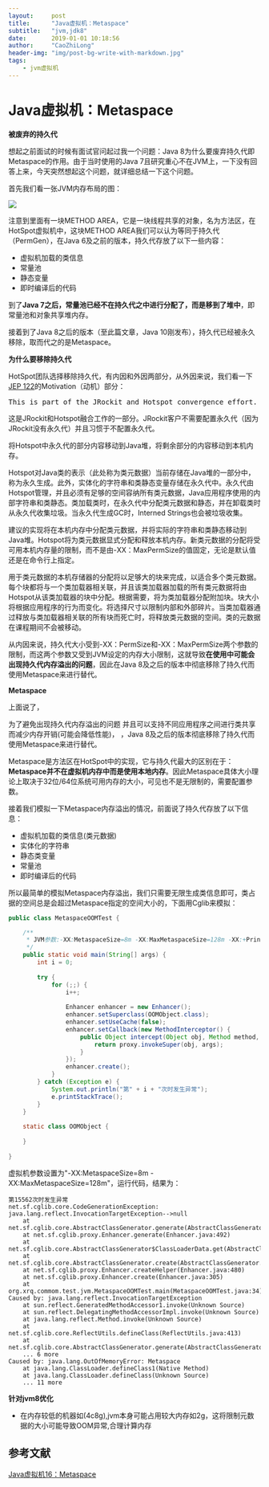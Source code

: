 ```yaml
---
layout:     post
title:      "Java虚拟机：Metaspace"
subtitle:   "jvm,jdk8"
date:       2019-01-01 10:18:56
author:     "CaoZhiLong"
header-img: "img/post-bg-write-with-markdown.jpg"
tags:
    - jvm虚拟机
---
```


# Java虚拟机：Metaspace


**被废弃的持久代**

想起之前面试的时候有面试官问起过我一个问题：Java 8为什么要废弃持久代即Metaspace的作用。由于当时使用的Java 7且研究重心不在JVM上，一下没有回答上来，今天突然想起这个问题，就详细总结一下这个问题。

首先我们看一张JVM内存布局的图：

![](https://images2018.cnblogs.com/blog/801753/201804/801753-20180401164846766-809607195.png)

注意到里面有一块METHOD AREA，它是一块线程共享的对象，名为方法区，在HotSpot虚拟机中，这块METHOD AREA我们可以认为等同于持久代（PermGen），在Java 6及之前的版本，持久代存放了以下一些内容：

* 虚拟机加载的类信息
* 常量池
* 静态变量
* 即时编译后的代码

到了**Java 7之后，常量池已经不在持久代之中进行分配了，而是移到了堆中**，即常量池和对象共享堆内存。

接着到了Java 8之后的版本（至此篇文章，Java 10刚发布），持久代已经被永久移除，取而代之的是Metaspace。

**为什么要移除持久代**

HotSpot团队选择移除持久代，有内因和外因两部分，从外因来说，我们看一下[JEP 122](http://openjdk.java.net/jeps/122)的Motivation（动机）部分：

<pre>
This is part of the JRockit and Hotspot convergence effort. JRockit customers do not need to configure the permanent generation (since JRockit does not have a permanent generation) and are accustomed to not configuring the permanent generation.
</pre>

这是JRockit和Hotspot融合工作的一部分。JRockit客户不需要配置永久代（因为JRockit没有永久代）并且习惯于不配置永久代。


将Hotspot中永久代的部分内容移动到Java堆，将剩余部分的内容移动到本机内存。

Hotspot对Java类的表示（此处称为类元数据）当前存储在Java堆的一部分中，称为永久生成。此外，实体化的字符串和类静态变量存储在永久代中。永久代由Hotspot管理，并且必须有足够的空间容纳所有类元数据，Java应用程序使用的内部字符串和类静态。类加载类时，在永久代中分配类元数据和静态，并在卸载类时从永久代收集垃圾。当永久代生成GC时，Interned Strings也会被垃圾收集。

建议的实现将在本机内存中分配类元数据，并将实际的字符串和类静态移动到Java堆。Hotspot将为类元数据显式分配和释放本机内存。新类元数据的分配将受可用本机内存量的限制，而不是由-XX：MaxPermSize的值固定，无论是默认值还是在命令行上指定。

用于类元数据的本机存储器的分配将以足够大的块来完成，以适合多个类元数据。每个块都将与一个类加载器相关联，并且该类加载器加载的所有类元数据将由Hotspot从该类加载器的块中分配。根据需要，将为类加载器分配附加块。块大小将根据应用程序的行为而变化。将选择尺寸以限制内部和外部碎片。当类加载器通过释放与类加载器相关联的所有块而死亡时，将释放类元数据的空间。类的元数据在课程期间不会被移动。

从内因来说，持久代大小受到-XX：PermSize和-XX：MaxPermSize两个参数的限制，而这两个参数又受到JVM设定的内存大小限制，这就导致**在使用中可能会出现持久代内存溢出的问题**，因此在Java 8及之后的版本中彻底移除了持久代而使用Metaspace来进行替代。

**Metaspace**

上面说了，

为了避免出现持久代内存溢出的问题
并且可以支持不同应用程序之间进行类共享而减少内存开销(可能会降低性能)，
，Java 8及之后的版本彻底移除了持久代而使用Metaspace来进行替代。

Metaspace是方法区在HotSpot中的实现，它与持久代最大的区别在于：**Metaspace并不在虚拟机内存中而是使用本地内存**。因此Metaspace具体大小理论上取决于32位/64位系统可用内存的大小，可见也不是无限制的，需要配置参数。

接着我们模拟一下Metaspace内存溢出的情况，前面说了持久代存放了以下信息：

* 虚拟机加载的类信息(类元数据)
* 实体化的字符串
* 静态类变量
* 常量池
* 即时编译后的代码

所以最简单的模拟Metaspace内存溢出，我们只需要无限生成类信息即可，类占据的空间总是会超过Metaspace指定的空间大小的，下面用Cglib来模拟：



```java
public class MetaspaceOOMTest {

    /**
     * JVM参数:-XX:MetaspaceSize=8m -XX:MaxMetaspaceSize=128m -XX:+PrintFlagsInitial
     */
    public static void main(String[] args) {
        int i = 0;
        
        try {
            for (;;) {
                i++;
                
                Enhancer enhancer = new Enhancer();
                enhancer.setSuperclass(OOMObject.class);
                enhancer.setUseCache(false);
                enhancer.setCallback(new MethodInterceptor() {
                    public Object intercept(Object obj, Method method, Object[] args, MethodProxy proxy) throws Throwable {
                        return proxy.invokeSuper(obj, args);
                    }
                });
                enhancer.create();
            }
        } catch (Exception e) {
            System.out.println("第" + i + "次时发生异常");
            e.printStackTrace();
        }
    }
    
    static class OOMObject {
        
    }
    
}
```
虚拟机参数设置为"-XX:MetaspaceSize=8m -XX:MaxMetaspaceSize=128m"，运行代码，结果为：
```
第15562次时发生异常
net.sf.cglib.core.CodeGenerationException: java.lang.reflect.InvocationTargetException-->null
    at net.sf.cglib.core.AbstractClassGenerator.generate(AbstractClassGenerator.java:345)
    at net.sf.cglib.proxy.Enhancer.generate(Enhancer.java:492)
    at net.sf.cglib.core.AbstractClassGenerator$ClassLoaderData.get(AbstractClassGenerator.java:114)
    at net.sf.cglib.core.AbstractClassGenerator.create(AbstractClassGenerator.java:291)
    at net.sf.cglib.proxy.Enhancer.createHelper(Enhancer.java:480)
    at net.sf.cglib.proxy.Enhancer.create(Enhancer.java:305)
    at org.xrq.commom.test.jvm.MetaspaceOOMTest.main(MetaspaceOOMTest.java:34)
Caused by: java.lang.reflect.InvocationTargetException
    at sun.reflect.GeneratedMethodAccessor1.invoke(Unknown Source)
    at sun.reflect.DelegatingMethodAccessorImpl.invoke(Unknown Source)
    at java.lang.reflect.Method.invoke(Unknown Source)
    at net.sf.cglib.core.ReflectUtils.defineClass(ReflectUtils.java:413)
    at net.sf.cglib.core.AbstractClassGenerator.generate(AbstractClassGenerator.java:336)
    ... 6 more
Caused by: java.lang.OutOfMemoryError: Metaspace
    at java.lang.ClassLoader.defineClass1(Native Method)
    at java.lang.ClassLoader.defineClass(Unknown Source)
    ... 11 more
```

**针对jvm8优化**

* 在内存较低的机器如(4c8g),jvm本身可能占用较大内存如2g，这将限制元数据的大小可能导致OOM异常,合理计算内存


## 参考文献
 
[Java虚拟机16：Metaspace](https://www.cnblogs.com/xrq730/p/8688203.html)

